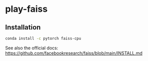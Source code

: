 # play-faiss


## Installation

```bash
conda install -c pytorch faiss-cpu
```

See also the official docs: https://github.com/facebookresearch/faiss/blob/main/INSTALL.md
